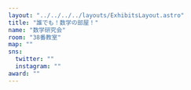 ```yaml
---
layout: "../../../../layouts/ExhibitsLayout.astro"
title: "誰でも！数学の部屋！"
name: "数学研究会"
room: "38番教室"
map: ""
sns:
  twitter: ""
  instagram: ""
award: ""
---
```


